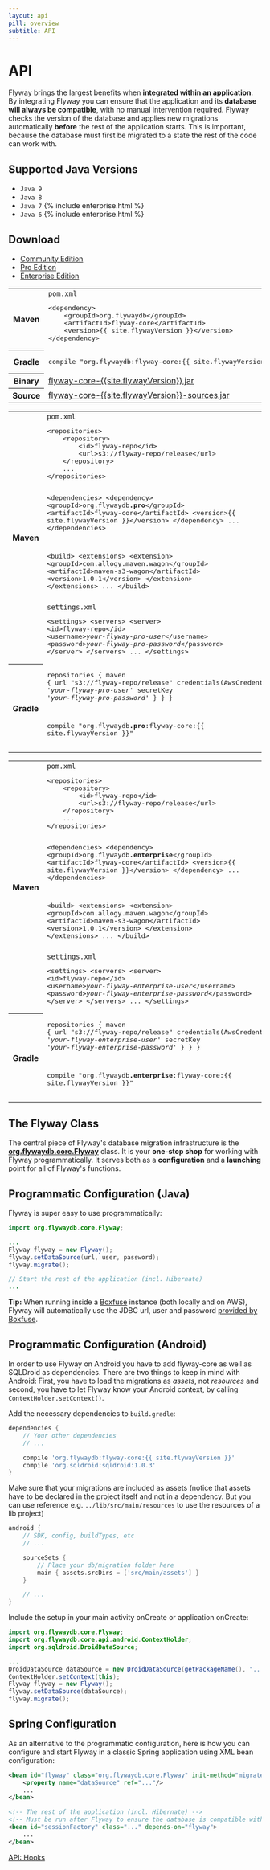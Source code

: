 ```yaml
---
layout: api
pill: overview
subtitle: API
---
```

# API

Flyway brings the largest benefits when **integrated within an application**. By integrating Flyway
you can ensure that the application and its **database will always be compatible**, with no manual
intervention required. Flyway checks the version of the database and applies new migrations automatically
**before** the rest of the application starts. This is important, because the database must first
be migrated to a state the rest of the code can work with.

## Supported Java Versions

- `Java 9`
- `Java 8`
- `Java 7` {% include enterprise.html %}
- `Java 6` {% include enterprise.html %}

## Download

<div class="tabbable">
    <ul class="nav nav-tabs">
        <li class="active marketing-item"><a href="#tab-community" data-toggle="tab">Community Edition</a>
        </li>
        <li class="marketing-item"><a href="#tab-pro" data-toggle="tab">Pro Edition</a>
        </li>
        <li class="marketing-item"><a href="#tab-enterprise" data-toggle="tab">Enterprise Edition</a>
        </li>
    </ul>
    <div class="tab-content">
        <div class="tab-pane active" id="tab-community">
<table class="table">
    <tr>
        <th>Maven</th>
        <td>
            <code>pom.xml</code>
            <pre class="prettyprint">&lt;dependency&gt;
    &lt;groupId&gt;org.flywaydb&lt;/groupId&gt;
    &lt;artifactId&gt;flyway-core&lt;/artifactId&gt;
    &lt;version&gt;{{ site.flywayVersion }}&lt;/version&gt;
&lt;/dependency&gt;</pre>
        </td>
    </tr>
    <tr>
        <th>Gradle</th>
        <td>
            <pre class="prettyprint">compile "org.flywaydb:flyway-core:{{ site.flywayVersion }}"</pre>
        </td>
    </tr>
    <tr>
        <th>Binary</th>
        <td>
            <a onclick="downloadThanks()" href="http://repo1.maven.org/maven2/org/flywaydb/flyway-core/{{site.flywayVersion}}/flyway-core-{{site.flywayVersion}}.jar">flyway-core-{{site.flywayVersion}}.jar</a>
        </td>
    </tr>
    <tr>
        <th>Source</th>
        <td>
            <a onclick="downloadThanks()" href="http://repo1.maven.org/maven2/org/flywaydb/flyway-core/{{site.flywayVersion}}/flyway-core-{{site.flywayVersion}}-sources.jar">flyway-core-{{site.flywayVersion}}-sources.jar</a>
        </td>
    </tr>
</table>
        </div>
        <div class="tab-pane" id="tab-pro">
<table class="table">
    <tr>
        <th>Maven</th>
        <td>
            <code>pom.xml</code>
            <pre class="prettyprint">&lt;repositories&gt;
    &lt;repository&gt;
        &lt;id&gt;flyway-repo&lt;/id&gt;
        &lt;url&gt;s3://flyway-repo/release&lt;/url&gt;
    &lt;/repository&gt;
    ...
&lt;/repositories&gt;

&lt;dependencies&gt;
    &lt;dependency&gt;
        &lt;groupId&gt;org.flywaydb<strong>.pro</strong>&lt;/groupId&gt;
        &lt;artifactId&gt;flyway-core&lt;/artifactId&gt;
        &lt;version&gt;{{ site.flywayVersion }}&lt;/version&gt;
    &lt;/dependency&gt;
    ...
&lt;/dependencies&gt;
        
&lt;build&gt;
    &lt;extensions&gt;
        &lt;extension&gt;
            &lt;groupId&gt;com.allogy.maven.wagon&lt;/groupId&gt;
            &lt;artifactId&gt;maven-s3-wagon&lt;/artifactId&gt;
            &lt;version&gt;1.0.1&lt;/version&gt;
        &lt;/extension&gt;
    &lt;/extensions&gt;
    ...
&lt;/build&gt;</pre>
            <code>settings.xml</code>
            <pre class="prettyprint">&lt;settings&gt;
    &lt;servers&gt;
        &lt;server&gt;
            &lt;id&gt;flyway-repo&lt;/id&gt;
            &lt;username&gt;<i>your-flyway-pro-user</i>&lt;/username&gt;
            &lt;password&gt;<i>your-flyway-pro-password</i>&lt;/password&gt;
        &lt;/server&gt;
    &lt;/servers&gt;
    ...
&lt;/settings&gt;</pre>
        </td>
    </tr>
    <tr>
        <th>Gradle</th>
        <td>
            <pre class="prettyprint">repositories {
    maven {
        url "s3://flyway-repo/release"
        credentials(AwsCredentials) {
            accessKey '<i>your-flyway-pro-user</i>'
            secretKey '<i>your-flyway-pro-password</i>'
        }
    }
}

compile "org.flywaydb<strong>.pro</strong>:flyway-core:{{ site.flywayVersion }}"</pre>
        </td>
    </tr>
</table>
        </div>
        <div class="tab-pane" id="tab-enterprise">
<table class="table">
    <tr>
        <th>Maven</th>
        <td>
            <code>pom.xml</code>
            <pre class="prettyprint">&lt;repositories&gt;
    &lt;repository&gt;
        &lt;id&gt;flyway-repo&lt;/id&gt;
        &lt;url&gt;s3://flyway-repo/release&lt;/url&gt;
    &lt;/repository&gt;
    ...
&lt;/repositories&gt;

&lt;dependencies&gt;
    &lt;dependency&gt;
        &lt;groupId&gt;org.flywaydb<strong>.enterprise</strong>&lt;/groupId&gt;
        &lt;artifactId&gt;flyway-core&lt;/artifactId&gt;
        &lt;version&gt;{{ site.flywayVersion }}&lt;/version&gt;
    &lt;/dependency&gt;
    ...
&lt;/dependencies&gt;
        
&lt;build&gt;
    &lt;extensions&gt;
        &lt;extension&gt;
            &lt;groupId&gt;com.allogy.maven.wagon&lt;/groupId&gt;
            &lt;artifactId&gt;maven-s3-wagon&lt;/artifactId&gt;
            &lt;version&gt;1.0.1&lt;/version&gt;
        &lt;/extension&gt;
    &lt;/extensions&gt;
    ...
&lt;/build&gt;</pre>
            <code>settings.xml</code>
            <pre class="prettyprint">&lt;settings&gt;
    &lt;servers&gt;
        &lt;server&gt;
            &lt;id&gt;flyway-repo&lt;/id&gt;
            &lt;username&gt;<i>your-flyway-enterprise-user</i>&lt;/username&gt;
            &lt;password&gt;<i>your-flyway-enterprise-password</i>&lt;/password&gt;
        &lt;/server&gt;
    &lt;/servers&gt;
    ...
&lt;/settings&gt;</pre>
        </td>
    </tr>
    <tr>
        <th>Gradle</th>
        <td>
            <pre class="prettyprint">repositories {
    maven {
        url "s3://flyway-repo/release"
        credentials(AwsCredentials) {
            accessKey '<i>your-flyway-enterprise-user</i>'
            secretKey '<i>your-flyway-enterprise-password</i>'
        }
    }
}

compile "org.flywaydb<strong>.enterprise</strong>:flyway-core:{{ site.flywayVersion }}"</pre>
        </td>
    </tr>
</table>
        </div>
    </div>
</div>

## The Flyway Class

The central piece of Flyway's database migration infrastructure is the 
**[org.flywaydb.core.Flyway](/documentation/api/javadoc/org/flywaydb/core/Flyway)**
class. It is your **one-stop shop** for working with Flyway programmatically. It serves both as a
**configuration** and a **launching** point for all of Flyway's functions.

## Programmatic Configuration (Java)

Flyway is super easy to use programmatically:

```java
import org.flywaydb.core.Flyway;

...
Flyway flyway = new Flyway();
flyway.setDataSource(url, user, password);
flyway.migrate();

// Start the rest of the application (incl. Hibernate)
...
```

<div class="well"><strong>Tip:</strong> When running inside a <a href="https://boxfuse.com">Boxfuse</a>
    instance (both locally and on AWS), Flyway will automatically use the JDBC url, user and password
    <a href="https://boxfuse.com/docs/databases#envvars">provided by Boxfuse</a>.</div>

## Programmatic Configuration (Android)

In order to use Flyway on Android you have to add flyway-core as well as SQLDroid as dependencies. 
There are two things to keep in mind with Android: First, you have to load the migrations as *assets*, not *resources* 
and second, you have to let Flyway know your Android context, by calling `ContextHolder.setContext()`.

Add the necessary dependencies to `build.gradle`:

```groovy
dependencies {
    // Your other dependencies
    // ...

    compile 'org.flywaydb:flyway-core:{{ site.flywayVersion }}'
    compile 'org.sqldroid:sqldroid:1.0.3'
}
```

Make sure that your migrations are included as assets (notice that assets have to be declared in the project itself and not in a dependency. But you can use reference e.g. `../lib/src/main/resources` to use the resources of a lib project)

```groovy
android {
    // SDK, config, buildTypes, etc
    // ...

    sourceSets {
        // Place your db/migration folder here
        main { assets.srcDirs = ['src/main/assets'] }
    }

    // ...
}
```

Include the setup in your main activity onCreate or application onCreate:

```java
import org.flywaydb.core.Flyway;
import org.flywaydb.core.api.android.ContextHolder;
import org.sqldroid.DroidDataSource;

...
DroidDataSource dataSource = new DroidDataSource(getPackageName(), "...");
ContextHolder.setContext(this);
Flyway flyway = new Flyway();
flyway.setDataSource(dataSource);
flyway.migrate();
```

## Spring Configuration

As an alternative to the programmatic configuration, here is how you can configure and start Flyway in a classic
Spring application using XML bean configuration:

```xml
<bean id="flyway" class="org.flywaydb.core.Flyway" init-method="migrate">
    <property name="dataSource" ref="..."/>
    ...
</bean>

<!-- The rest of the application (incl. Hibernate) -->
<!-- Must be run after Flyway to ensure the database is compatible with the code -->
<bean id="sessionFactory" class="..." depends-on="flyway">
    ...
</bean>
```

<p class="next-steps">
    <a class="btn btn-primary" href="/documentation/api/hooks">API: Hooks <i class="fa fa-arrow-right"></i></a>
</p>
